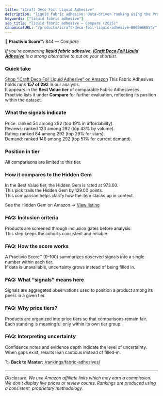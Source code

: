 ```yaml
---
title: "iCraft Deco Foil Liquid Adhesive"
description: "liquid fabric adhesive: Data-driven ranking using the Practivio Score™. Positioned by quality, value, demand, findability, momentum."
keywords: ["liquid fabric adhesive"]
seo_title: "liquid fabric adhesive — Compare (2025)"
canonicalURL: "/products/icraft-deco-foil-liquid-adhesive-B00SW6KEV4/"
---
```


**🛒 Practivio Score™:** 844 — _Compare_


*If you're comparing **liquid fabric adhesive**, **[iCraft Deco Foil Liquid Adhesive](https://www.amazon.com/dp/B00SW6KEV4?tag=practivio-20)** is a strong alternative to put on your shortlist.*
### Quick take
[Shop “iCraft Deco Foil Liquid Adhesive” on Amazon](https://www.amazon.com/dp/B00SW6KEV4?tag=practivio-20)
This Fabric Adhesives holds rank **157 of 292** in our analysis.  
It appears in the **Best Value tier** of comparable Fabric Adhesiveses.  
Practivio lists it under **Compare** for further evaluation, reflecting its position within the dataset.

### What the signals indicate
Price: ranked 54 among 292 (top 19% in affordability).  
Reviews: ranked 123 among 292 (top 43% by volume).  
Rating: ranked 84 among 292 (top 29% for stars).  
Demand: ranked 148 among 292 (top 51% for current demand).

### Position in tier
All comparisons are limited to this tier.

### How it compares to the Hidden Gem
In the Best Value tier, the Hidden Gem is rated at 973.00.  
This pick trails the Hidden Gem by 129.00 points.  
This comparison helps clarify how the item stacks up in context.  

See the Hidden Gem on Amazon → [View listing](https://www.amazon.com/dp/B00178QSE6?tag=practivio-20)

### FAQ: Inclusion criteria
Products are screened through inclusion gates before analysis.  
This step keeps the cohorts consistent and reliable.

### FAQ: How the score works
A Practivio Score™ (0–100) summarizes observed signals into a single number within each tier.  
If data is unavailable, uncertainty grows instead of being filled in.

### FAQ: What “signals” means here
Signals are aggregated observations used to position a product among its peers in a given tier.

### FAQ: Why price tiers?
Products are organized into price tiers so that comparisons remain fair.  
Each standing is meaningful only within its own tier group.

### FAQ: Interpreting uncertainty
Confidence notes and evidence depth indicate the level of uncertainty.  
When gaps exist, results lean cautious instead of filled-in.

<!-- Missing template for Compare/CompareWithinPriceClass -->


🏷️ **Back to Master:** [/rankings/fabric-adhesives/](/rankings/fabric-adhesives/)

---
_Disclosure: We use Amazon affiliate links which may earn a commission. We don’t display live prices or review counts. Rankings are produced using a consistent, proprietary methodology._
